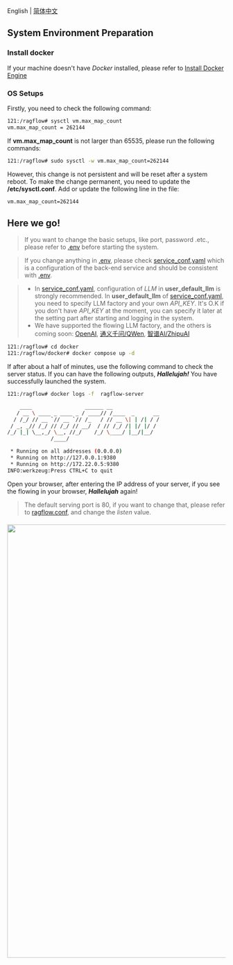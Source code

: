 English | [简体中文](./README_zh.md)


## System Environment Preparation

### Install docker

If your machine doesn't have *Docker* installed, please refer to [Install Docker Engine](https://docs.docker.com/engine/install/)

### OS Setups
Firstly, you need to check the following command:
```bash
121:/ragflow# sysctl vm.max_map_count
vm.max_map_count = 262144
```
If **vm.max_map_count** is not larger  than 65535, please run the following commands:
```bash
121:/ragflow# sudo sysctl -w vm.max_map_count=262144
```
However, this change is not persistent and will be reset after a system reboot. 
To make the change permanent, you need to update the **/etc/sysctl.conf**.
Add or update the following line in the file:
```bash
vm.max_map_count=262144
```

## Here we go!
> If you want to change the basic setups, like port, password .etc., please refer to [.env](./docker/.env) before starting the system.

> If you change anything in [.env](./docker/.env), please check [service_conf.yaml](./docker/service_conf.yaml) which is a 
> configuration of the back-end service and should be consistent with [.env](./docker/.env).

> - In [service_conf.yaml](./docker/service_conf.yaml), configuration of *LLM* in **user_default_llm** is strongly recommended. 
> In **user_default_llm** of [service_conf.yaml](./docker/service_conf.yaml), you need to specify LLM factory and your own _API_KEY_.
> It's O.K if you don't have _API_KEY_ at the moment, you can specify it later at the setting part after starting and logging in the system.
> - We have supported the flowing LLM factory, and the others is coming soon: 
> [OpenAI](https://platform.openai.com/login?launch), [通义千问/QWen](https://dashscope.console.aliyun.com/model), 
> [智谱AI/ZhipuAI](https://open.bigmodel.cn/)
```bash
121:/ragflow# cd docker
121:/ragflow/docker# docker compose up -d
```
If after about a half of minutes, use the following command to check the server status. If you can have the following outputs, 
_**Hallelujah!**_ You have successfully launched the system.
```bash
121:/ragflow# docker logs -f  ragflow-server

    ____                 ______ __               
   / __ \ ____ _ ____ _ / ____// /____  _      __
  / /_/ // __ `// __ `// /_   / // __ \| | /| / /
 / _, _// /_/ // /_/ // __/  / // /_/ /| |/ |/ / 
/_/ |_| \__,_/ \__, //_/    /_/ \____/ |__/|__/  
              /____/                             

 * Running on all addresses (0.0.0.0)
 * Running on http://127.0.0.1:9380
 * Running on http://172.22.0.5:9380
INFO:werkzeug:Press CTRL+C to quit

```
Open your browser, after entering the IP address of your server, if you see the flowing in your browser, _**Hallelujah**_ again!
> The default serving port is 80, if you want to change that, please refer to [ragflow.conf](./nginx/ragflow.conf), 
> and change the *listen* value.
    
<div align="center" style="margin-top:20px;margin-bottom:20px;">
<img src="https://github.com/infiniflow/ragflow/assets/12318111/b24a7a5f-4d1d-4a30-90b1-7b0ec558b79d" width="1000"/>
</div>